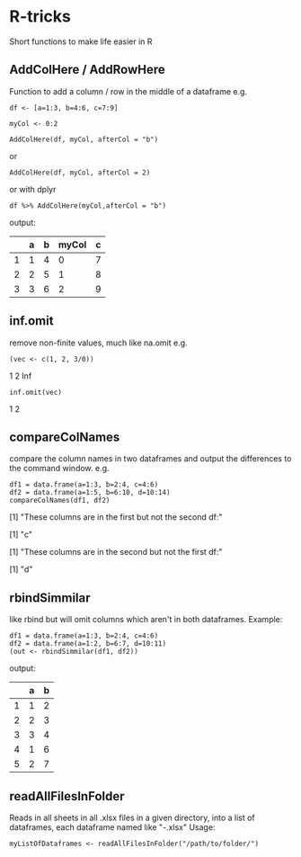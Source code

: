 # R-tricks
Short functions to make life easier in R


## AddColHere / AddRowHere
Function to add a column / row in the middle of a dataframe
e.g.

`df <- [a=1:3, b=4:6, c=7:9]`

`myCol <- 0:2`


`AddColHere(df, myCol, afterCol = "b")`

or

`AddColHere(df, myCol, afterCol = 2)`

or with dplyr

`df %>% AddColHere(myCol,afterCol = "b")`

output:

||  a |b |myCol| c|
|---|---|---|---|---|
|1| 1 |4        | 0 |7|
|2 |2 |5    |    1 |8|
|3 |3 |6      |  2 |9|

## inf.omit
remove non-finite values, much like na.omit
e.g.

`(vec <- c(1, 2, 3/0))`

1   2 Inf

`inf.omit(vec)`

1 2

## compareColNames
compare the column names in two dataframes and output the differences to the command window.
e.g.

```
df1 = data.frame(a=1:3, b=2:4, c=4:6)
df2 = data.frame(a=1:5, b=6:10, d=10:14)
compareColNames(df1, df2)
```

[1] "These columns are in the first but not the second df:"

[1] "c"

[1] "These columns are in the second but not the first df:"

[1] "d"


## rbindSimmilar
like rbind but will omit columns which aren't in both dataframes.
Example:
```
df1 = data.frame(a=1:3, b=2:4, c=4:6)
df2 = data.frame(a=1:2, b=6:7, d=10:11)
(out <- rbindSimmilar(df1, df2))
```

output:

||  a |b |
|---|---|---|
|1| 1 |2 |
|2 |2 |3 |
|3 |3 |4 |
|4| 1 |6 |
|5 |2 |7 |


## readAllFilesInFolder

Reads in all sheets in all .xlsx files in a given directory, into a list of dataframes, each dataframe named like "<Sheet>-<File>.xlsx"
Usage:
```
myListOfDataframes <- readAllFilesInFolder("/path/to/folder/")
```
